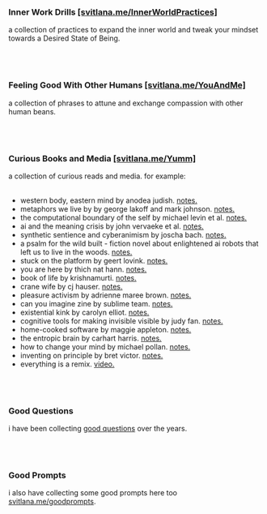 
### Inner Work Drills [\[svitlana.me/InnerWorldPractices\]](https://svitlanamm.notion.site/expanding-inner-world-mind-gymnastics-practices-e9e5e6a88cd14c31ae950a31771e3cb6?source=copy_link)
a collection of practices to expand the inner world and tweak your mindset towards a Desired State of Being. 
<br/><br/>
<br/><br/>

### Feeling Good With Other Humans [\[svitlana.me/YouAndMe\]](https://svitlanamm.notion.site/feeling-good-with-other-beings-language-of-attunment-6af8bbbd332d494a89dce7097db05c91?source=copy_link)
a collection of phrases to attune and exchange compassion with other human beans.
<br/><br/>
<br/><br/>
### Curious Books and Media [\[svitlana.me/Yumm\]](https://svitlanamm.notion.site/6435b92ffe4b4404ad6ba8bb5ee171b0?v=1fa95a10886f8057aa53000c50c9fa48&source=copy_link)
a collection of curious reads and media. for example:
<br/><br/>
- western body, eastern mind by anodea judish. [notes.](https://svitlanamm.notion.site/western-body-eastern-mind-16d95a10886f806094aac8844ccf65a2?source=copy_link)
- metaphors we live by by george lakoff and mark johnson. [notes.](https://svitlanamm.notion.site/Metaphors-we-live-by-ad0624d602d7491994f4500fd580c7b6?source=copy_link)
- the computational boundary of the self by michael levin et al. [notes.]()
- ai and the meaning crisis by john vervaeke et al. [notes.](https://svitlanamm.notion.site/AI-and-the-Meaning-Crisis-Redefining-Human-Flourishing-1c795a10886f80b6900fe84052ad69a8?source=copy_link)
- synthetic sentience and cyberanimism by joscha bach. [notes.](https://svitlanamm.notion.site/consciousness-synthetic-sentience-and-ego-91a29a788fce43fab4c05f762caa42af?source=copy_link)
- a psalm for the wild built - fiction novel about enlightened ai robots that left us to live in the woods. [notes.](https://svitlanamm.notion.site/A-psalm-for-the-wild-built-5c66a5205b1549fbab41ae77b795eb9c?source=copy_link)
- stuck on the platform by geert lovink. [notes.](https://svitlanamm.notion.site/stuck-on-the-platform-by-geert-lovink-ba2e98d2ac0548c6be653151828f61d1?source=copy_link)
- you are here by thich nat hann. [notes.](https://svitlanamm.notion.site/You-are-here-f2a4495586c9468d8cf2f9b7fbd6846b?source=copy_link)
- book of life by krishnamurti. [notes.](https://svitlanamm.notion.site/Book-of-life-35f68e78d4b7424aa9cfd905a60e6d20?source=copy_link)
- crane wife by cj hauser. [notes.](https://svitlanamm.notion.site/the-crane-wife-463e1bff41a74745b66827acb04dd271?source=copy_link)
- pleasure activism by adrienne maree brown. [notes.](https://svitlanamm.notion.site/Pleasure-Activism-39d211e68c464747b9c3bac18df4ef34?source=copy_link)
- can you imagine zine by sublime team. [notes.](https://svitlanamm.notion.site/can-you-imagine-by-sublime-9df8c4b75dbc4555a42f9f38afede906?source=copy_link)
- existential kink by carolyn elliot. [notes.](https://svitlanamm.notion.site/Existential-Kink-64ede71273744bceb3dabca9c64b3ffd?source=copy_link)
- cognitive tools for making invisible visible by judy fan. [notes.](https://svitlanamm.notion.site/cognitive-tools-for-making-invisible-visible-by-judy-fan-1d995a10886f804d9e25e93845845116?source=copy_link)
- home-cooked software by maggie appleton. [notes.](https://svitlanamm.notion.site/home-cooked-software-and-design-for-emergence-3d056cfe58a54ac8bac6109330dbe108?source=copy_link)
- the entropic brain by carhart harris. [notes.](https://svitlanamm.notion.site/The-entropic-brain-2014-e342e77a1a0f4fa98a44bcef542d307a?source=copy_link)
- how to change your mind by michael pollan. [notes.](https://svitlanamm.notion.site/How-to-change-your-mind-65703b4e0e4140e4957f77163814bcac?source=copy_link)
- inventing on principle by bret victor. [notes.](https://svitlanamm.notion.site/inventing-on-principle-bfd49a1922d94a1bbc43a881dbf7e6d2?source=copy_link)
- everything is a remix. [video.](https://www.youtube.com/watch?v=X9RYuvPCQUA&t=1545s)
<br/><br/>
<br/><br/>
### Good Questions
i have been collecting [good questions](https://www.notion.so/svitlanamm/Good-questions-b5f4904de13a4643b19c3bde26bc1913?pvs=4) over the years.
<br/><br/>
<br/><br/>
### Good Prompts
i also have collecting some good prompts here too [svitlana.me/goodprompts](https://www.notion.so/svitlanamm/good-prompts-21a95a10886f8054aa0ad22685ef0fe0?source=copy_link).
<br/><br/>
<br/><br/>
